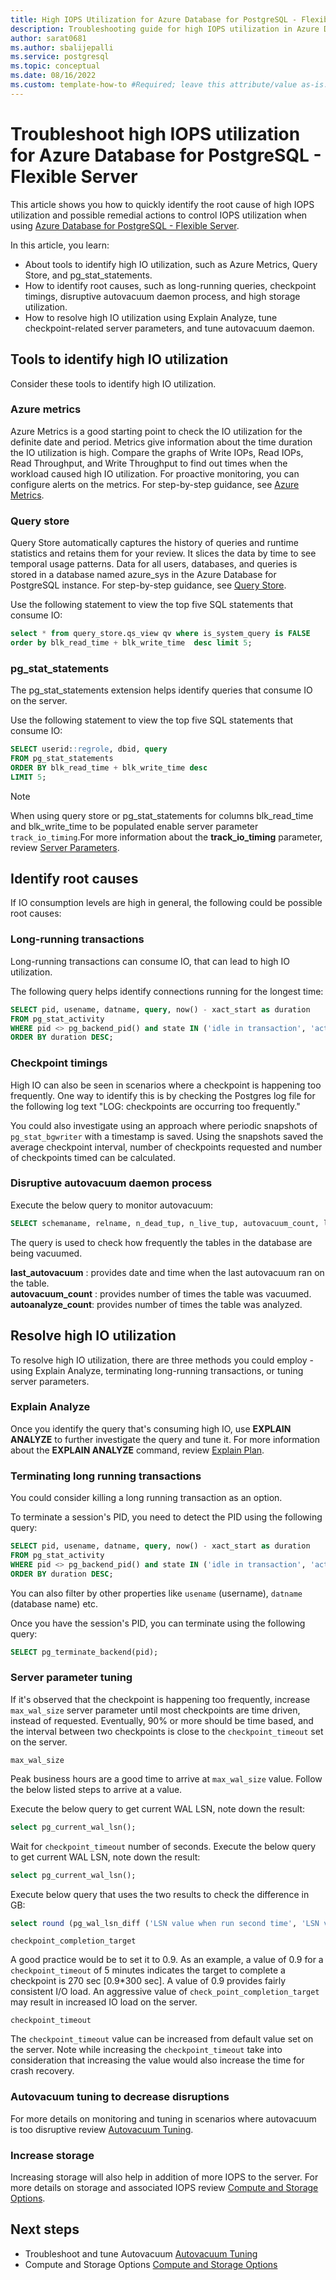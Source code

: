 ```yaml
---
title: High IOPS Utilization for Azure Database for PostgreSQL - Flexible Server
description: Troubleshooting guide for high IOPS utilization in Azure Database for PostgreSQL - Flexible Server 
author: sarat0681
ms.author: sbalijepalli
ms.service: postgresql
ms.topic: conceptual
ms.date: 08/16/2022
ms.custom: template-how-to #Required; leave this attribute/value as-is.
---
```


# Troubleshoot high IOPS utilization for Azure Database for PostgreSQL - Flexible Server

This article shows you how to quickly identify the root cause of high IOPS utilization and possible remedial actions to control IOPS utilization when using [Azure Database for PostgreSQL - Flexible Server](overview.md). 

In this article, you learn:

- About tools to identify high IO utilization, such as Azure Metrics, Query Store, and pg_stat_statements.
- How to identify root causes, such as long-running queries, checkpoint timings, disruptive autovacuum daemon process, and high storage utilization.
- How to resolve high IO utilization using Explain Analyze, tune checkpoint-related server parameters, and tune autovacuum daemon.

## Tools to identify high IO utilization

Consider these tools to identify high IO utilization.

### Azure metrics

Azure Metrics is a good starting point to check the IO utilization for the definite date and period. Metrics give information about the time duration the IO utilization is high. Compare the graphs of Write IOPs, Read IOPs, Read Throughput, and Write Throughput to find out times when the workload caused high IO utilization. For proactive monitoring, you can configure alerts on the metrics. For step-by-step guidance, see [Azure Metrics](./howto-alert-on-metrics.md).

### Query store

Query Store automatically captures the history of queries and runtime statistics and retains them for your review. It slices the data by time to see temporal usage patterns. Data for all users, databases, and queries is stored in a database named azure_sys in the Azure Database for PostgreSQL instance. For step-by-step guidance, see [Query Store](./concepts-query-store.md).

Use the following statement to view the top five SQL statements that consume IO:

```sql
select * from query_store.qs_view qv where is_system_query is FALSE 
order by blk_read_time + blk_write_time  desc limit 5;
```

### pg_stat_statements

The pg_stat_statements extension helps identify queries that consume IO on the server.

Use the following statement to view the top five SQL statements that consume IO:

```sql
SELECT userid::regrole, dbid, query
FROM pg_stat_statements 
ORDER BY blk_read_time + blk_write_time desc  
LIMIT 5;   
```

> [!NOTE]
> When using query store or pg_stat_statements for columns blk_read_time and blk_write_time to be populated enable server parameter `track_io_timing`.For more information about the **track_io_timing** parameter, review [Server Parameters](https://www.postgresql.org/docs/current/runtime-config-statistics.html). 

## Identify root causes 

If IO consumption levels are high in general, the following could be possible root causes: 

### Long-running transactions  

Long-running transactions can consume IO, that can lead to high IO utilization.

The following query helps identify connections running for the longest time:  

```sql
SELECT pid, usename, datname, query, now() - xact_start as duration 
FROM pg_stat_activity  
WHERE pid <> pg_backend_pid() and state IN ('idle in transaction', 'active') 
ORDER BY duration DESC;   
```

### Checkpoint timings

High IO can also be seen in scenarios where a checkpoint is happening too frequently. One way to identify this is by checking the Postgres log file for the following log text "LOG: checkpoints are occurring too frequently."

You could also investigate using an approach where periodic snapshots of `pg_stat_bgwriter` with a timestamp is saved. Using the snapshots saved the average checkpoint interval, number of checkpoints requested and number of checkpoints timed can be calculated. 

### Disruptive autovacuum daemon process

Execute the below query to monitor autovacuum:

```sql
SELECT schemaname, relname, n_dead_tup, n_live_tup, autovacuum_count, last_vacuum, last_autovacuum, last_autoanalyze, autovacuum_count, autoanalyze_count FROM pg_stat_all_tables WHERE n_live_tup > 0; 
```
The query is used to check how frequently the tables in the database are being vacuumed. 

**last_autovacuum**  : provides date and time when the last autovacuum ran on the table.      
**autovacuum_count** : provides number of times the table was vacuumed.    
**autoanalyze_count**: provides number of times the table was analyzed.   

## Resolve high IO utilization

To resolve high IO utilization, there are three methods you could employ - using Explain Analyze, terminating long-running transactions, or tuning server parameters.

### Explain Analyze 

Once you identify the query that's consuming high IO, use **EXPLAIN ANALYZE** to further investigate the query and tune it. For more information about the **EXPLAIN ANALYZE** command, review [Explain Plan](https://www.postgresql.org/docs/current/sql-explain.html). 

### Terminating long running transactions   

You could consider killing a long running transaction as an option.

To terminate a session's PID, you need to detect the PID using the following query: 

```sql
SELECT pid, usename, datname, query, now() - xact_start as duration 
FROM pg_stat_activity  
WHERE pid <> pg_backend_pid() and state IN ('idle in transaction', 'active') 
ORDER BY duration DESC;   
```

You can also filter by other properties like `usename` (username), `datname` (database name) etc.  

Once you have the session's PID, you can terminate using the following query:

```sql
SELECT pg_terminate_backend(pid);
```

### Server parameter tuning

If it's observed that the checkpoint is happening too frequently, increase `max_wal_size` server parameter until most checkpoints are time driven, instead of requested. Eventually, 90% or more should be time based, and the interval between two checkpoints is close to the `checkpoint_timeout` set on the server.

`max_wal_size`

Peak business hours are a good time to arrive at `max_wal_size` value. Follow the below listed steps to arrive at a value.

Execute the below query to get current WAL LSN, note down the result:

 ```sql
select pg_current_wal_lsn();
```

Wait for `checkpoint_timeout` number of seconds. Execute the below query to get current WAL LSN, note down the result:

 ```sql
select pg_current_wal_lsn();
```

Execute below query that uses the two results to check the difference in GB:

 ```sql 
select round (pg_wal_lsn_diff ('LSN value when run second time', 'LSN value when run first time')/1024/1024/1024,2) WAL_CHANGE_GB;
```      

`checkpoint_completion_target`

A good practice would be to set it to 0.9. As an example, a value of 0.9 for a `checkpoint_timeout` of 5 minutes indicates the target to complete a checkpoint is 270 sec [0.9*300 sec]. A value of 0.9 provides fairly consistent I/O load. An aggressive value of `check_point_completion_target` may result in increased IO load on the server.

`checkpoint_timeout`

The `checkpoint_timeout` value can be increased from default value set on the server. Note while increasing the `checkpoint_timeout` take into consideration that increasing the value would also increase the time for crash recovery.

### Autovacuum tuning to decrease disruptions

For more details on monitoring and tuning in scenarios where autovacuum is too disruptive review [Autovacuum Tuning](./how-to-autovacuum-tuning.md).

###  Increase storage

Increasing storage will also help in addition of more IOPS to the server. For more details on storage and associated IOPS review [Compute and Storage Options](./concepts-compute-storage.md).

## Next steps

- Troubleshoot and tune Autovacuum [Autovacuum Tuning](./how-to-autovacuum-tuning.md)
- Compute and Storage Options [Compute and Storage Options](./concepts-compute-storage.md)
 
